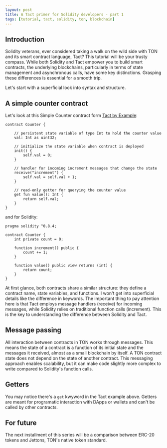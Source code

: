 ```yaml
---
layout: post
title: A Tact primer for Solidity developers - part 1 
tags: [tutorial, tact, solidity, ton, blockchain]
---
```


## Introduction

Solidity veterans, ever considered taking a walk on the wild side with TON and its smart contract language, Tact? This tutorial will be your trusty compass. While both Solidity and Tact empower you to build smart contracts, the underlying blockchains, particularly in terms of state management and asynchronous calls, have some key distinctions. Grasping these differences is essential for a smooth trip.

Let's start with a superficial look into syntax and structure.

## A simple counter contract

Let's look at this Simple Counter contract form [Tact by Example](https://tact-by-example.org/01-a-simple-counter):

```tact
contract Counter {
 
    // persistent state variable of type Int to hold the counter value
    val: Int as uint32;
 
    // initialize the state variable when contract is deployed
    init() {
        self.val = 0;
    }
 
    // handler for incoming increment messages that change the state
    receive("increment") {
        self.val = self.val + 1;
    }
 
    // read-only getter for querying the counter value
    get fun value(): Int {
        return self.val;
    }
}
```

and for Solidity:

```solidity
pragma solidity ^0.8.4;

contract Counter {
    int private count = 0;

    function increment() public {
        count += 1;
    }

    function value() public view returns (int) {
        return count;
    }
}
```

At first glance, both contracts share a similar structure: they define a contract name, state variables, and functions. I won't get into superficial details like the difference in keywords. The important thing to pay attention here is that Tact employs message handlers (receive) for incoming messages, while Solidity relies on traditional function calls (increment). This is the key to understanding the difference between Solidity and Tact.

## Message passing

All interaction between contracts in TON works through messages. This means the state of a contract is a function of its initial state and the messages it received, almost as a small blockchain by itself. A TON contract state does not depend on the state of another contract. This messaging approach enables scalability, but it can make code slightly more complex to write compared to Solidity's function calls.

## Getters

You may notice there's a `get` kwyword in the Tact example above. Getters are meant for programatic interaction with DApps or wallets and can't be called by other contracts.

## For future

The next installment of this series will be a comparison between ERC-20 tokens and Jettons, TON's native token standard.
